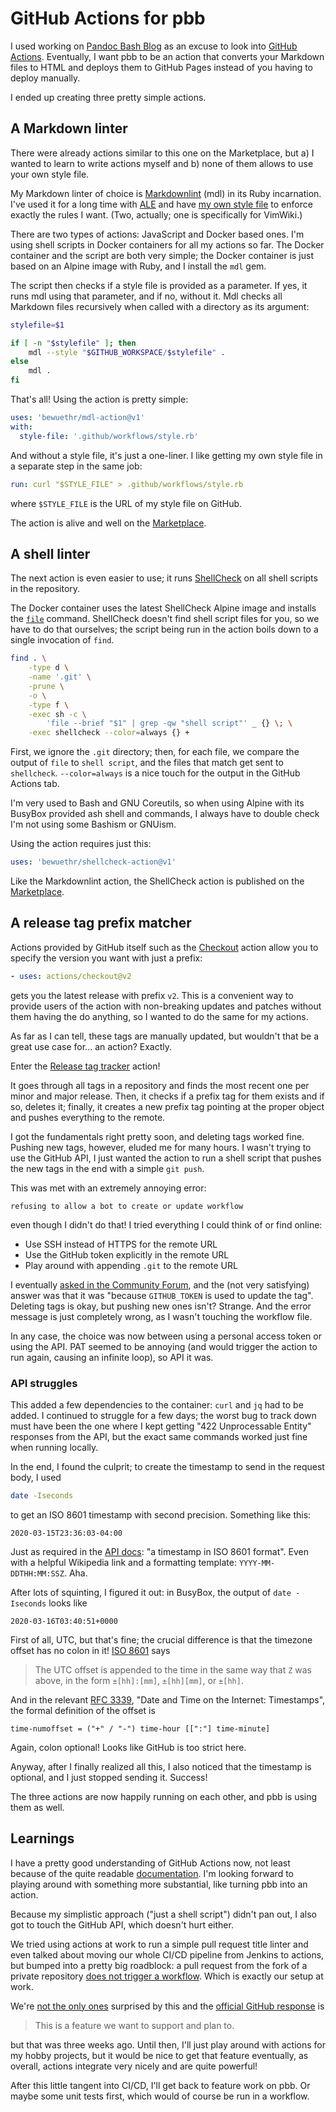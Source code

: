 # GitHub Actions for pbb

I used working on [Pandoc Bash Blog][1] as an excuse to look into [GitHub
Actions][2]. Eventually, I want pbb to be an action that converts your Markdown
files to HTML and deploys them to GitHub Pages instead of you having to deploy
manually.

I ended up creating three pretty simple actions.

[1]: https://github.com/bewuethr/pandoc-bash-blog
[2]: https://github.com/features/actions

## A Markdown linter

There were already actions similar to this one on the Marketplace, but a) I
wanted to learn to write actions myself and b) none of them allows to use your
own style file.

My Markdown linter of choice is [Markdownlint][3] (mdl) in its Ruby
incarnation. I've used it for a long time with [ALE][4] and have [my own style
file][5] to enforce exactly the rules I want. (Two, actually; one is
specifically for VimWiki.)

There are two types of actions: JavaScript and Docker based ones. I'm using
shell scripts in Docker containers for all my actions so far. The Docker
container and the script are both very simple; the Docker container is just
based on an Alpine image with Ruby, and I install the `mdl` gem.

The script then checks if a style file is provided as a parameter. If yes, it
runs mdl using that parameter, and if no, without it. Mdl checks all Markdown
files recursively when called with a directory as its argument:

```bash
stylefile=$1

if [ -n "$stylefile" ]; then
    mdl --style "$GITHUB_WORKSPACE/$stylefile" .
else
    mdl .
fi
```

That's all! Using the action is pretty simple:

```yaml
uses: 'bewuethr/mdl-action@v1'
with:
  style-file: '.github/workflows/style.rb'
```

And without a style file, it's just a one-liner. I like getting my own style
file in a separate step in the same job:

```yaml
run: curl "$STYLE_FILE" > .github/workflows/style.rb
```

where `$STYLE_FILE` is the URL of my style file on GitHub.

The action is alive and well on the [Marketplace][6].

[3]: https://github.com/markdownlint/markdownlint
[4]: https://github.com/dense-analysis/ale
[5]: https://github.com/bewuethr/dotfiles/blob/master/.config/mdl/style.rb
[6]: https://github.com/marketplace/actions/run-mdl

## A shell linter

The next action is even easier to use; it runs [ShellCheck][7] on all shell
scripts in the repository.

The Docker container uses the latest ShellCheck Alpine image and installs the
[`file`][8] command. ShellCheck doesn't find shell script files for you, so we
have to do that ourselves; the script being run in the action boils down to a
single invocation of `find`.

```bash
find . \
    -type d \
    -name '.git' \
    -prune \
    -o \
    -type f \
    -exec sh -c \
        'file --brief "$1" | grep -qw "shell script"' _ {} \; \
    -exec shellcheck --color=always {} +
```

First, we ignore the `.git` directory; then, for each file, we compare the
output of `file` to `shell script`, and the files that match get sent to
`shellcheck`. `--color=always` is a nice touch for the output in the GitHub
Actions tab.

I'm very used to Bash and GNU Coreutils, so when using Alpine with its BusyBox
provided ash shell and commands, I always have to double check I'm not using
some Bashism or GNUism.

Using the action requires just this:

```yaml
uses: 'bewuethr/shellcheck-action@v1'
```

Like the Markdownlint action, the ShellCheck action is published on the
[Marketplace][9].

[7]: https://github.com/koalaman/shellcheck
[8]: https://www.darwinsys.com/file/
[9]: https://github.com/marketplace/actions/run-shellcheck

## A release tag prefix matcher

Actions provided by GitHub itself such as the [Checkout][10] action allow you
to specify the version you want with just a prefix:

```yaml
- uses: actions/checkout@v2
```

gets you the latest release with prefix `v2`. This is a convenient way to
provide users of the action with non-breaking updates and patches without them
having the do anything, so I wanted to do the same for my actions.

As far as I can tell, these tags are manually updated, but wouldn't that be a
great use case for... an action? Exactly.

Enter the [Release tag tracker][11] action!

It goes through all tags in a repository and finds the most recent one per
minor and major release. Then, it checks if a prefix tag for them exists and if
so, deletes it; finally, it creates a new prefix tag pointing at the proper
object and pushes everything to the remote.

I got the fundamentals right pretty soon, and deleting tags worked fine.
Pushing new tags, however, eluded me for many hours. I wasn't trying to use the
GitHub API, I just wanted the action to run a shell script that pushes the new
tags in the end with a simple `git push`.

This was met with an extremely annoying error:

```
refusing to allow a bot to create or update workflow
```

even though I didn't do that! I tried everything I could think of or find
online:

- Use SSH instead of HTTPS for the remote URL
- Use the GitHub token explicitly in the remote URL
- Play around with appending `.git` to the remote URL

I eventually [asked in the Community Forum][12], and the (not very satisfying)
answer was that it was "because `GITHUB_TOKEN` is used to update the tag".
Deleting tags is okay, but pushing new ones isn't? Strange. And the error
message is just completely wrong, as I wasn't touching the workflow file.

In any case, the choice was now between using a personal access token or using
the API. PAT seemed to be annoying (and would trigger the action to run again,
causing an infinite loop), so API it was.

[10]: https://github.com/marketplace/actions/checkout
[11]: https://github.com/marketplace/actions/release-tag-tracker
[12]: https://github.community/t5/GitHub-Actions/quot-refusing-to-allow-a-bot-to-create-or-update-workflow-quot/m-p/49223

### API struggles

This added a few dependencies to the container: `curl` and `jq` had to be
added. I continued to struggle for a few days; the worst bug to track down must
have been the one where I kept getting "422 Unprocessable Entity" responses
from the API, but the exact same commands worked just fine when running
locally.

In the end, I found the culprit; to create the timestamp to send in the request
body, I used

```bash
date -Iseconds
```

to get an ISO 8601 timestamp with second precision. Something like this:

```
2020-03-15T23:36:03-04:00
```

Just as required in the [API docs][13]: "a timestamp in ISO 8601 format". Even
with a helpful Wikipedia link and a formatting template:
`YYYY-MM-DDTHH:MM:SSZ`. Aha.

After lots of squinting, I figured it out: in BusyBox, the output of `date
-Iseconds` looks like

```
2020-03-16T03:40:51+0000
```

First of all, UTC, but that's fine; the crucial difference is that the timezone
offset has no colon in it! [ISO 8601][14] says

> The UTC offset is appended to the time in the same way that `Z` was above, in
> the form `±[hh]:[mm]`, `±[hh][mm]`, or `±[hh]`.

And in the relevant [RFC 3339][15], "Date and Time on the Internet:
Timestamps", the formal definition of the offset is

```
time-numoffset = ("+" / "-") time-hour [[":"] time-minute]
```

Again, colon optional! Looks like GitHub is too strict here.

Anyway, after I finally realized all this, I also noticed that the timestamp is
optional, and I just stopped sending it. Success!

The three actions are now happily running on each other, and pbb is using them
as well.

[13]: https://developer.github.com/v3/git/tags/#create-a-tag-object
[14]: https://en.wikipedia.org/wiki/ISO_8601#Time_offsets_from_UTC
[15]: https://tools.ietf.org/html/rfc3339#page-12

## Learnings

I have a pretty good understanding of GitHub Actions now, not least because of
the quite readable [documentation][16]. I'm looking forward to playing around
with something more substantial, like turning pbb into an action.

Because my simplistic approach ("just a shell script") didn't pan out, I also
got to touch the GitHub API, which doesn't hurt either.

We tried using actions at work to run a simple pull request title linter and
even talked about moving our whole CI/CD pipeline from Jenkins to actions, but
bumped into a pretty big roadblock: a pull request from the fork of a private
repository [does not trigger a workflow][17]. Which is exactly our setup at
work.

We're [not the only ones][18] surprised by this and the [official GitHub
response][19] is

> This is a feature we want to support and plan to.

but that was three weeks ago. Until then, I'll just play around with actions
for my hobby projects, but it would be nice to get that feature eventually, as
overall, actions integrate very nicely and are quite powerful!

After this little tangent into CI/CD, I'll get back to feature work on pbb. Or
maybe some unit tests first, which would of course be run in a workflow.

[16]: https://help.github.com/en/actions
[17]: https://help.github.com/en/actions/reference/events-that-trigger-workflows#pull-request-events-for-forked-repositories
[18]: https://github.community/t5/GitHub-Actions/Will-GitHub-Actions-support-pull-request-events-from-a-fork-to-a/td-p/44488
[19]: https://github.community/t5/GitHub-Actions/Will-GitHub-Actions-support-pull-request-events-from-a-fork-to-a/m-p/47975/highlight/true#M7029
